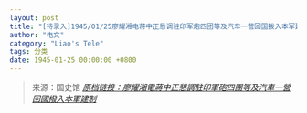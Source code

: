 ```yaml
---
layout: post
title: "[待录入]1945/01/25廖耀湘电蒋中正恳调驻印军炮四团等及汽车一营回国拨入本军建制"
author: "电文"
category: "Liao's Tele"
tags: 分类
date: 1945-01-25 00:00:00 +0800
---
```

> 来源：国史馆 [*原档链接：廖耀湘電蔣中正懇調駐印軍砲四團等及汽車一營回國撥入本軍建制*](https://ahonline.drnh.gov.tw/index.php?act=Display/image/58945182SKQoKh)